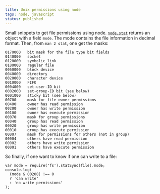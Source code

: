 ```yaml
---
title: Unix permissions using node
tags: node, javascript
status: published
---
```


Small snippets to get file permissions using node.
[`node.stat`](http://nodejs.org/api/fs.html#fs_fs_stat_path_callback) returns an object with a field `mode`. The mode contains the file information in decimal format.
Then, from `man 2 stat`, one get the masks:

```
0170000   bit mask for the file type bit fields
0140000   socket
0120000   symbolic link
0100000   regular file
0060000   block device
0040000   directory
0020000   character device
0010000   FIFO
0004000   set-user-ID bit
0002000   set-group-ID bit (see below)
0001000   sticky bit (see below)
00700     mask for file owner permissions
00400     owner has read permission
00200     owner has write permission
00100     owner has execute permission
00070     mask for group permissions
00040     group has read permission
00020     group has write permission
00010     group has execute permission
00007     mask for permissions for others (not in group)
00004     others have read permission
00002     others have write permission
00001     others have execute permission
```

So finally, if one want to know if one can write to a file:

```
var mode = require('fs').statSync(file).mode;
console.log(
  (mode & 00200) !== 0
  ? 'can write'
  : 'no write permissions'
);
```